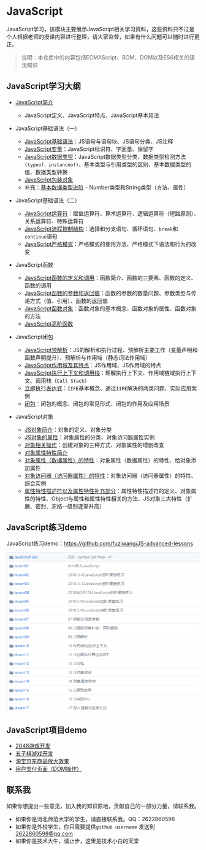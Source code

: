 # JavaScript

JavaScript学习，该模块主要展示JavaScript相关学习资料，这些资料只不过是个人根据老师的授课内容进行整理，请大家监督，如果有什么问题可以随时进行更正。

> 说明：本仓库中的内容包括ECMAScript、BOM、DOM以及ES6相关的语法知识

## JavaScript学习大纲

+ [JavaScript简介](https://github.com/fuziwang/JavaScript/blob/master/docs/01%20JavaScript%20introduction.md)
  + JavaScript定义、JavaScript特点、JavaScript基本用法


+ JavaScript基础语法（一）
  + [JavaScript基础语法](https://github.com/fuziwang/JavaScript/blob/master/docs/02%20JavaScript%20basic.md#javascript%E5%9F%BA%E7%A1%80%E8%AF%AD%E6%B3%95)：JS语句与语句块、JS语句分类、JS注释
  + [JavaScript变量](https://github.com/fuziwang/JavaScript/blob/master/docs/02%20JavaScript%20basic.md#javascript%E5%8F%98%E9%87%8F)：JavaScript标识符、字面量、保留字
  + [JavaScript数据类型](https://github.com/fuziwang/JavaScript/blob/master/docs/02%20JavaScript%20basic.md#js%E7%9A%84%E6%95%B0%E6%8D%AE%E7%B1%BB%E5%9E%8B)：JavaScript数据类型分类、数据类型检测方法`(typeof、instanceof)`、基本类型与引用类型的区别、基本数据类型的值、数据类型转换
  + [JavaScript包装对象](https://github.com/fuziwang/JavaScript/blob/master/docs/02%20JavaScript%20basic.md#%E5%8C%85%E8%A3%85%E5%AF%B9%E8%B1%A1)
  + 补充：[基本数据类型进阶](https://github.com/fuziwang/JavaScript/blob/master/docs/Basic-DateType-advanced.md) - Number类型和String类型（方法、属性）


+ JavaScript基础语法（二）
  + [JavaScript运算符](https://github.com/fuziwang/JavaScript/blob/master/docs/03%20JavaScript%20basic2.md#javascript%E8%BF%90%E7%AE%97%E7%AC%A6)：赋值运算符、算术运算符、逻辑运算符（短路原则）、关系运算符、特殊运算符
  + [JavaScript流程控制结构](https://github.com/fuziwang/JavaScript/blob/master/docs/03%20JavaScript%20basic2.md#javascript%E6%B5%81%E7%A8%8B%E6%8E%A7%E5%88%B6%E7%BB%93%E6%9E%84)：选择和分支语句、循环语句、`break`和`continue`语句
  + [JavaScript严格模式](https://github.com/fuziwang/JavaScript/blob/master/docs/03%20JavaScript%20basic2.md#js%E4%B8%A5%E6%A0%BC%E6%A8%A1%E5%BC%8F)：严格模式的使用方法、严格模式下语法和行为的改变


+ JavaScript函数
  + [JavaScript函数的定义和调用](https://github.com/fuziwang/JavaScript/blob/master/docs/04%20JavaScript%20function.md#%E5%87%BD%E6%95%B0%E7%9A%84%E5%AE%9A%E4%B9%89%E5%92%8C%E8%B0%83%E7%94%A8)：函数简介、函数的三要素、函数的定义、函数的调用
  + [JavaScript函数的参数和返回值](https://github.com/fuziwang/JavaScript/blob/master/docs/04%20JavaScript%20function.md#%E5%87%BD%E6%95%B0%E7%9A%84%E5%8F%82%E6%95%B0%E5%92%8C%E8%BF%94%E5%9B%9E%E5%80%BC)：函数的参数的数量问题、参数类型与传递方式（值、引用）、函数的返回值
  + [JavaScript函数对象](https://github.com/fuziwang/JavaScript/blob/master/docs/04%20JavaScript%20function.md#%E5%87%BD%E6%95%B0%E5%AF%B9%E8%B1%A1)：函数对象的基本概念、函数对象的属性、函数对象的方法
  + [JavaScript高阶函数](https://github.com/fuziwang/JavaScript/blob/master/docs/04%20JavaScript%20function.md#%E9%AB%98%E9%98%B6%E5%87%BD%E6%95%B0)


+ JavaScript闭包
  + [JavaScript预解析](https://github.com/fuziwang/JavaScript/blob/master/docs/05%20JavaScript%20closure.md#javascript%E9%A2%84%E8%A7%A3%E6%9E%90)：JS的解析和执行过程、预解析主要工作（变量声明和函数声明提升）、预解析与作用域（静态词法作用域）
  + [JavaScript作用域及其特点](https://github.com/fuziwang/JavaScript/blob/master/docs/05%20JavaScript%20closure.md#js%E4%BD%9C%E7%94%A8%E5%9F%9F%E5%8F%8A%E5%85%B6%E7%89%B9%E7%82%B9)：JS作用域、JS作用域的特点
  + [JavaScript执行上下文和调用栈](https://github.com/fuziwang/JavaScript/blob/master/docs/05%20JavaScript%20closure.md#js%E6%89%A7%E8%A1%8C%E4%B8%8A%E4%B8%8B%E6%96%87%E4%B8%8E%E8%B0%83%E7%94%A8%E6%A0%88call-stack)：理解执行上下文、作用域链域执行上下文、调用栈（`Call Stack`）
  + [立即执行表达式](https://github.com/fuziwang/JavaScript/blob/master/docs/05%20JavaScript%20closure.md#js%E7%9A%84%E7%AB%8B%E5%8D%B3%E6%89%A7%E8%A1%8C%E8%A1%A8%E8%BE%BE%E5%BC%8Fiife)：`IIFE`基本概念、通过`IIFE`解决的两类问题、实际应用案例
  + [闭包](https://github.com/fuziwang/JavaScript/blob/master/docs/05%20JavaScript%20closure.md#js%E9%97%AD%E5%8C%85)：闭包的概念、闭包的常见形式、闭包的作用及应用场景


+ JavaScript对象
  + [JS对象简介](https://github.com/fuziwang/JavaScript/blob/master/docs/06%20JavaScript%20object.md#js%E5%AF%B9%E8%B1%A1%E7%AE%80%E4%BB%8B)：对象的定义、对象分类
  + [JS对象的属性](https://github.com/fuziwang/JavaScript/blob/master/docs/06%20JavaScript%20object.md#js%E5%AF%B9%E8%B1%A1%E7%9A%84%E5%B1%9E%E6%80%A7)：对象属性的分类、对象访问器属性实例
  + [对象相关操作](https://github.com/fuziwang/JavaScript/blob/master/docs/06%20JavaScript%20object.md#js%E5%AF%B9%E8%B1%A1%E7%9B%B8%E5%85%B3%E6%93%8D%E4%BD%9C)：创建对象的三种方式、对象属性的增删改查
  + [对象属性特性简介](https://github.com/fuziwang/JavaScript/blob/master/docs/06%20JavaScript%20object.md#%E5%AF%B9%E8%B1%A1%E5%B1%9E%E6%80%A7%E7%89%B9%E6%80%A7%E7%AE%80%E4%BB%8B)
  + [对象属性（数据属性）的特性](https://github.com/fuziwang/JavaScript/blob/master/docs/06%20JavaScript%20object.md#%E5%AF%B9%E8%B1%A1%E5%B1%9E%E6%80%A7%E6%95%B0%E6%8D%AE%E5%B1%9E%E6%80%A7%E7%9A%84%E7%89%B9%E6%80%A7)：对象属性（数据属性）的特性、给对象添加属性
  + [对象访问器（访问器属性）的特性](https://github.com/fuziwang/JavaScript/blob/master/docs/06%20JavaScript%20object.md#%E5%AF%B9%E8%B1%A1%E8%AE%BF%E9%97%AE%E5%99%A8%E8%AE%BF%E9%97%AE%E5%99%A8%E5%B1%9E%E6%80%A7%E7%9A%84%E7%89%B9%E6%80%A7)：对象访问器（访问器属性）的特性、综合实例
  + [属性特性描述符以及属性特性补充部分](https://github.com/fuziwang/JavaScript/blob/master/docs/06%20JavaScript%20object.md#%E5%B1%9E%E6%80%A7%E7%89%B9%E6%80%A7%E6%8F%8F%E8%BF%B0%E7%AC%A6%E5%8F%8A%E5%B1%9E%E6%80%A7%E7%89%B9%E6%80%A7%E8%A1%A5%E5%85%85%E9%83%A8%E5%88%86)：属性特性描述符的定义、对象属性的特性、Object与属性和属性特性相关的方法、JS对象三大特性（扩展、密封、冻结--级别逐渐升高）

## JavaScript练习demo

JavaScript练习demo：https://github.com/fuziwang/JS-advanced-lessons

![](docs/images/demo.png)

## JavaScript项目demo

+ [2048游戏开发](https://github.com/fuziwang/JavaScript/tree/master/src/2048)
+ [五子棋游戏开发](https://github.com/fuziwang/JavaScript/tree/master/src/%E4%BA%94%E5%AD%90%E6%A3%8B)
+ [淘宝京东商品放大效果](https://github.com/fuziwang/JavaScript/tree/master/src/%E6%B7%98%E5%AE%9D%E6%94%BE%E5%A4%A7)
+ [用户支付页面（DOM操作）](https://github.com/fuziwang/JavaScript/tree/master/src/user-money)

## 联系我

如果你想提出一些意见，加入我的知识原地，贡献自己的一部分力量，请联系我。

- 如果你是河北师范大学的学生，请直接联系我。QQ：2622860598
- 如果你是外校学生，你只需要提供`github username` 发送到[2622860598@qq.com](mailto:209702737@qq.com)
- 如果你是技术大牛，请止步，这里是技术小白的天堂

